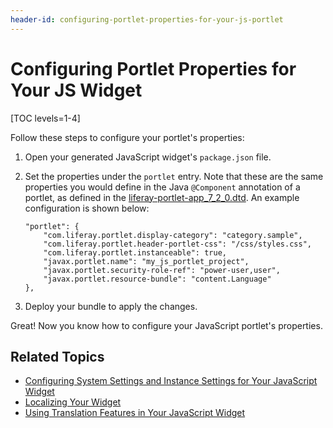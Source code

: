 ```yaml
---
header-id: configuring-portlet-properties-for-your-js-portlet
---
```


# Configuring Portlet Properties for Your JS Widget

[TOC levels=1-4]

Follow these steps to configure your portlet's properties:

1.  Open your generated JavaScript widget's `package.json` file.

2.  Set the properties under the `portlet` entry. Note that these are the same 
    properties you would define in the Java `@Component` annotation of a 
    portlet, as defined in the 
    [liferay-portlet-app_7_2_0.dtd](@platform-ref@/7.2-latest/definitions/liferay-portlet-app_7_2_0.dtd.html). 
    An example configuration is shown below:

        "portlet": {
        	"com.liferay.portlet.display-category": "category.sample",
        	"com.liferay.portlet.header-portlet-css": "/css/styles.css",
        	"com.liferay.portlet.instanceable": true,
        	"javax.portlet.name": "my_js_portlet_project",
        	"javax.portlet.security-role-ref": "power-user,user",
        	"javax.portlet.resource-bundle": "content.Language"
        },
    
3.  Deploy your bundle to apply the changes.

Great! Now you know how to configure your JavaScript portlet's properties. 

## Related Topics

- [Configuring System Settings and Instance Settings for Your JavaScript Widget](/docs/7-2/frameworks/-/knowledge_base/f/configuring-system-settings-and-instance-settings-for-your-js-portlet)
- [Localizing Your Widget](/docs/7-2/frameworks/-/knowledge_base/f/localizing-your-portlet)
- [Using Translation Features in Your JavaScript Widget](/docs/7-2/frameworks/-/knowledge_base/f/using-translation-features-in-your-javascript-portlet)
